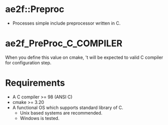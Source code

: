 # ae2f::Preproc
- Processes simple include preprocessor written in C.

# ae2f_PreProc_C_COMPILER
When you define this value on cmake, 't will be expected to valid C compiler for configuration step.

# Requirements
- A C compiler >= 98 (ANSI C)
- cmake >= 3.20
- A functional OS which supports standard library of C.
    - Unix based systems are recommended.
    - Windows is tested.
